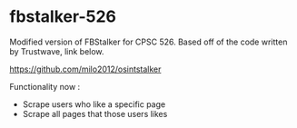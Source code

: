 fbstalker-526
=============

Modified version of FBStalker for CPSC 526. Based off of the code written by Trustwave, link below.

https://github.com/milo2012/osintstalker

Functionality now :

- Scrape users who like a specific page
- Scrape all pages that those users likes
